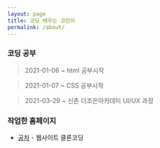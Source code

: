 ```yaml
---
layout: page
title: 코딩 배우는 코린이
permalink: /about/
---
```


### 코딩 공부


>2021-01-06 ~ html 공부시작

>2021-01-07 ~ CSS 공부시작

>2021-03-29 ~ 신촌 더조은아카데미 UI/UX 과정 

### 작업한 홈페이지
- <a href="http://mangosmoothie.dothome.co.kr/gongcha" target="_blank">공차</a> - 웹사이트 클론코딩

